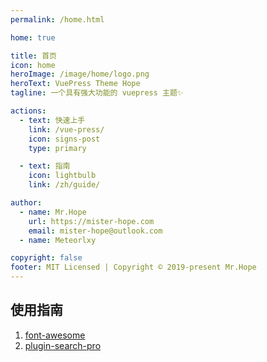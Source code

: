 ```yaml
---
permalink: /home.html

home: true

title: 首页
icon: home
heroImage: /image/home/logo.png
heroText: VuePress Theme Hope
tagline: 一个具有强大功能的 vuepress 主题✨

actions:
  - text: 快速上手
    link: /vue-press/
    icon: signs-post
    type: primary

  - text: 指南
    icon: lightbulb
    link: /zh/guide/

author:
  - name: Mr.Hope
    url: https://mister-hope.com
    email: mister-hope@outlook.com
  - name: Meteorlxy

copyright: false
footer: MIT Licensed | Copyright © 2019-present Mr.Hope
---
```


## 使用指南

1. [font-awesome](https://fontawesome.com/search?o=r&m=free)
2. [plugin-search-pro](https://plugin-search-pro.vuejs.press/zh/config.html#customfields)
